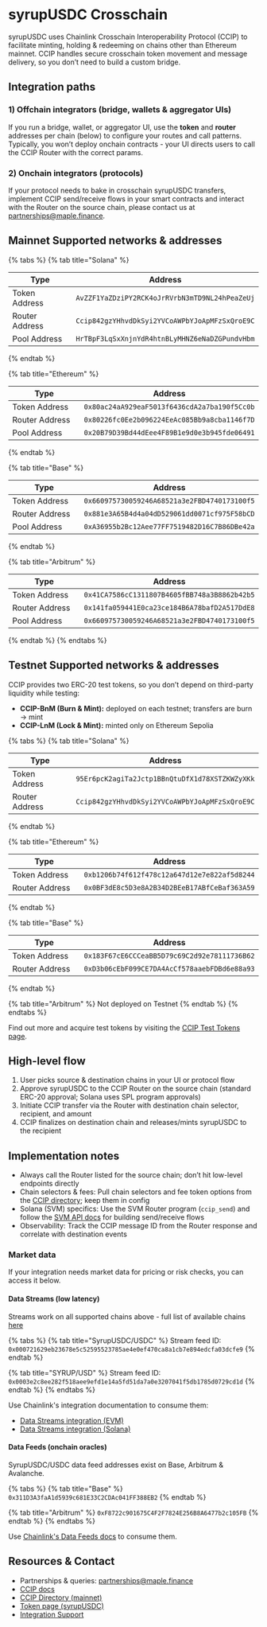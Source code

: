 # syrupUSDC Crosschain

syrupUSDC uses Chainlink Crosschain Interoperability Protocol (CCIP) to facilitate minting, holding & redeeming on chains other than Ethereum mainnet. CCIP handles secure crosschain token movement and message delivery, so you don’t need to build a custom bridge.

## Integration paths

### 1) Offchain integrators (bridge, wallets & aggregator UIs)

If you run a bridge, wallet, or aggregator UI, use the **token** and **router** addresses per chain (below) to configure your routes and call patterns. Typically, you won’t deploy onchain contracts - your UI directs users to call the CCIP Router with the correct params.&#x20;

### 2) Onchain integrators (protocols)

If your protocol needs to bake in crosschain syrupUSDC transfers, implement CCIP send/receive flows in your smart contracts and interact with the Router on the source chain, please contact us at [partnerships@maple.finance](mailto:partnerships@maple.finance).

## Mainnet Supported networks & addresses

{% tabs %}
{% tab title="Solana" %}
<table><thead><tr><th width="150.1875">Type</th><th>Address</th></tr></thead><tbody><tr><td>Token Address</td><td><code>AvZZF1YaZDziPY2RCK4oJrRVrbN3mTD9NL24hPeaZeUj</code></td></tr><tr><td>Router Address</td><td><code>Ccip842gzYHhvdDkSyi2YVCoAWPbYJoApMFzSxQroE9C</code></td></tr><tr><td>Pool Address</td><td><code>HrTBpF3LqSxXnjnYdR4htnBLyMHNZ6eNaDZGPundvHbm</code></td></tr></tbody></table>
{% endtab %}

{% tab title="Ethereum" %}
<table><thead><tr><th width="149.6015625">Type</th><th>Address</th></tr></thead><tbody><tr><td>Token Address</td><td><code>0x80ac24aA929eaF5013f6436cdA2a7ba190f5Cc0b</code></td></tr><tr><td>Router Address</td><td><code>0x80226fc0Ee2b096224EeAc085Bb9a8cba1146f7D</code></td></tr><tr><td>Pool Address</td><td><code>0x20B79D39Bd44dEee4F89B1e9d0e3b945fde06491</code></td></tr></tbody></table>
{% endtab %}

{% tab title="Base" %}
<table><thead><tr><th width="149.5078125">Type</th><th>Address</th></tr></thead><tbody><tr><td>Token Address</td><td><code>0x660975730059246A68521a3e2FBD4740173100f5</code></td></tr><tr><td>Router Address</td><td><code>0x881e3A65B4d4a04dD529061dd0071cf975F58bCD</code></td></tr><tr><td>Pool Address</td><td><code>0xA36955b2Bc12Aee77FF7519482D16C7B86DBe42a</code></td></tr></tbody></table>
{% endtab %}

{% tab title="Arbitrum" %}
<table><thead><tr><th width="150.2421875">Type</th><th>Address</th></tr></thead><tbody><tr><td>Token Address</td><td><code>0x41CA7586cC1311807B4605fBB748a3B8862b42b5</code></td></tr><tr><td>Router Address</td><td><code>0x141fa059441E0ca23ce184B6A78bafD2A517DdE8</code></td></tr><tr><td>Pool Address</td><td><code>0x660975730059246A68521a3e2FBD4740173100f5</code></td></tr></tbody></table>
{% endtab %}
{% endtabs %}

## Testnet Supported networks & addresses

CCIP provides two ERC-20 test tokens, so you don’t depend on third-party liquidity while testing:

* **CCIP-BnM (Burn & Mint):** deployed on each testnet; transfers are burn → mint
* **CCIP-LnM (Lock & Mint):** minted only on Ethereum Sepolia

{% tabs %}
{% tab title="Solana" %}
<table><thead><tr><th width="150.453125">Type</th><th>Address</th></tr></thead><tbody><tr><td>Token Address</td><td><code>95Er6pcK2agiTa2Jctp1BBnQtuDfX1d78XSTZKWZyXKk</code></td></tr><tr><td>Router Address</td><td><code>Ccip842gzYHhvdDkSyi2YVCoAWPbYJoApMFzSxQroE9C</code></td></tr></tbody></table>
{% endtab %}

{% tab title="Ethereum" %}
<table><thead><tr><th width="149.71484375">Type</th><th>Address</th></tr></thead><tbody><tr><td>Token Address</td><td><code>0xb1206b74f612f478c12a647d12e7e822af5d8244</code></td></tr><tr><td>Router Address</td><td><code>0x0BF3dE8c5D3e8A2B34D2BEeB17ABfCeBaf363A59</code></td></tr></tbody></table>
{% endtab %}

{% tab title="Base" %}
<table><thead><tr><th width="150.140625">Type</th><th>Address</th></tr></thead><tbody><tr><td>Token Address</td><td><code>0x183F67cE6CCCeaBB5D79c69C2d92e78111736B62</code></td></tr><tr><td>Router Address</td><td><code>0xD3b06cEbF099CE7DA4AcCf578aaebFDBd6e88a93</code></td></tr></tbody></table>
{% endtab %}

{% tab title="Arbitrum" %}
Not deployed on Testnet
{% endtab %}
{% endtabs %}

Find out more and acquire test tokens by visiting the [CCIP Test Tokens page](https://docs.chain.link/ccip/test-tokens).

## High-level flow

1. User picks source & destination chains in your UI or protocol flow
2. Approve syrupUSDC to the CCIP Router on the source chain (standard ERC-20 approval; Solana uses SPL program approvals)
3. Initiate CCIP transfer via the Router with destination chain selector, recipient, and amount
4. CCIP finalizes on destination chain and releases/mints syrupUSDC to the recipient

## Implementation notes

* Always call the Router listed for the source chain; don’t hit low-level endpoints directly
* Chain selectors & fees: Pull chain selectors and fee token options from the [CCIP directory](https://docs.chain.link/ccip/directory/mainnet); keep them in config
* Solana (SVM) specifics: Use the SVM Router program (`ccip_send`) and follow the [SVM API docs](https://docs.chain.link/ccip/api-reference/svm/v1.6.0/router?utm_source=chatgpt.com) for building send/receive flows
* Observability: Track the CCIP message ID from the Router response and correlate with destination events

### Market data

If your integration needs market data for pricing or risk checks, you can access it below.

#### **Data Streams (low latency)**

Streams work on all supported chains above - full list of available chains [here](https://docs.chain.link/data-streams/crypto-streams?page=1\&testnetPage=1)

{% tabs %}
{% tab title="SyrupUSDC/USDC" %}
Stream feed ID: `0x000721629eb23678e5c52595523785ae4e0ef470ca8a1cb7e894edcfa03dcfe9`
{% endtab %}

{% tab title="SYRUP/USD" %}
Stream feed ID: `0x0003e2c8ee282f518aee9efd1e14a5fd51da7a0e3207041f5db1785d0729cd1d`
{% endtab %}
{% endtabs %}

Use Chainlink's integration documentation to consume them:

* [Data Streams integration (EVM)](https://docs.chain.link/data-streams/tutorials/evm-onchain-report-verification)
* [Data Streams integration (Solana)](https://docs.chain.link/data-streams/tutorials/solana-onchain-report-verification)

#### **Data Feeds (onchain oracles)**

SyrupUSDC/USDC data feed addresses exist on Base, Arbitrum & Avalanche.&#x20;

{% tabs %}
{% tab title="Base" %}
`0x311D3A3faA1d5939c681E33C2CDAc041FF388EB2`
{% endtab %}

{% tab title="Arbitrum" %}
`0xF8722c901675C4F2F7824E256B8A6477b2c105FB`
{% endtab %}
{% endtabs %}

Use [Chainlink's Data Feeds docs](https://docs.chain.link/data-feeds/getting-started) to consume them.

## Resources & Contact

* Partnerships & queries: [partnerships@maple.finance](mailto:partnerships@maple.finance)
* [CCIP docs](https://docs.chain.link/ccip)
* [CCIP Directory (mainnet)](https://docs.chain.link/ccip/directory/mainnet)
* [Token page (syrupUSDC)](https://docs.chain.link/ccip/directory/mainnet/token/syrupUSDC)
* [Integration Support](https://chain.link/ccip-contact)

